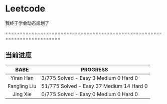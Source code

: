 # Leetcode

 我终于学会动态规划了
 
 =========================================================================
 
## 当前进度

|     BABE      | PROGRESS                                  |
| :-----------: | ----------------------------------------- |
|   Yiran Han   |  3/775 Solved - Easy  3 Medium 0  Hard 0  |
| Fangling Liu  | 51/775 Solved - Easy 37 Medium 14 Hard 0  |
|    Jing Xie   |  0/775 Solved - Easy  0 Medium 0  Hard 0  |

